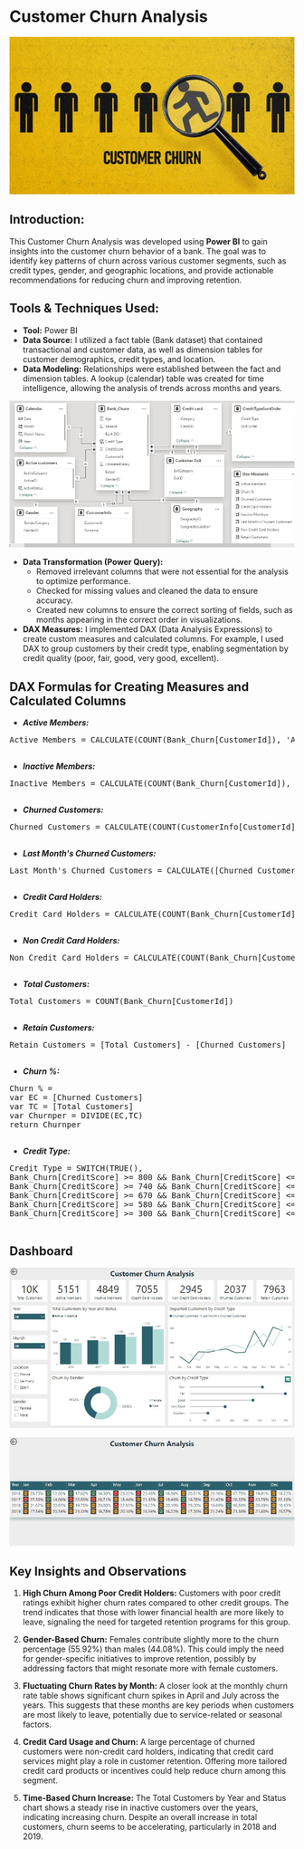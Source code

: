 # Customer Churn Analysis

![](intro.JPG)

## Introduction:
This Customer Churn Analysis was developed using **Power BI** to gain insights into the customer churn behavior of a bank. The goal was to identify key patterns of churn across various customer segments, such as credit types, gender, and geographic locations, and provide actionable recommendations for reducing churn and improving retention.

## Tools & Techniques Used:
- **Tool:** Power BI
- **Data Source:** I utilized a fact table (Bank dataset) that contained transactional and customer data, as well as dimension tables for customer demographics, credit types, and location.
- **Data Modeling:** Relationships were established between the fact and dimension tables. A lookup (calendar) table was created for time intelligence, allowing the analysis of trends across months and years.

![](images/model.JPG)

- **Data Transformation (Power Query):**
  - Removed irrelevant columns that were not essential for the analysis to optimize performance.
  - Checked for missing values and cleaned the data to ensure accuracy.
  - Created new columns to ensure the correct sorting of fields, such as months appearing in the correct order in visualizations.
- **DAX Measures:** I implemented DAX (Data Analysis Expressions) to create custom measures and calculated columns. For example, I used DAX to group customers by their credit type, enabling segmentation by credit quality (poor, fair, good, very good, excellent).

## DAX Formulas for Creating Measures and Calculated Columns
- **_Active Members:_**
<pre>
Active Members = CALCULATE(COUNT(Bank_Churn[CustomerId]), 'Active customers'[ActiveCategory] = "Active Member")
  </pre>

- **_Inactive Members:_**
<pre>
Inactive Members = CALCULATE(COUNT(Bank_Churn[CustomerId]), 'Active customers'[ActiveCategory] = "Inactive Member")
  </pre>

- **_Churned Customers:_**
<pre>
Churned Customers = CALCULATE(COUNT(CustomerInfo[CustomerId]), 'Customer Exit'[ExitCategory] = "Exit")
  </pre>

- **_Last Month's Churned Customers:_**
<pre>
Last Month's Churned Customers = CALCULATE([Churned Customers], PREVIOUSMONTH('Calendar'[Date]))
  </pre>

- **_Credit Card Holders:_**
<pre>
Credit Card Holders = CALCULATE(COUNT(Bank_Churn[CustomerId]), 'Credit card'[Category] = "credit card holder")
  </pre>

- **_Non Credit Card Holders:_**
<pre>
Non Credit Card Holders = CALCULATE(COUNT(Bank_Churn[CustomerId]), 'Credit card'[Category] = "non credit card holder")
  </pre>

- **_Total Customers:_**
<pre>
Total Customers = COUNT(Bank_Churn[CustomerId])
  </pre>  

- **_Retain Customers:_**
<pre>
Retain Customers = [Total Customers] - [Churned Customers]
  </pre>

- **_Churn %:_**
<pre>
Churn % = 
var EC = [Churned Customers]
var TC = [Total Customers]
var Churnper = DIVIDE(EC,TC)
return Churnper
  </pre>

- **_Credit Type:_**
<pre>
Credit Type = SWITCH(TRUE(), 
Bank_Churn[CreditScore] >= 800 && Bank_Churn[CreditScore] <= 850, "Excellent", 
Bank_Churn[CreditScore] >= 740 && Bank_Churn[CreditScore] <= 799, "Very Good", 
Bank_Churn[CreditScore] >= 670 && Bank_Churn[CreditScore] <= 739, "Good", 
Bank_Churn[CreditScore] >= 580 && Bank_Churn[CreditScore] <= 669, "Fair", 
Bank_Churn[CreditScore] >= 300 && Bank_Churn[CreditScore] <= 579, "Poor")
  </pre>

## Dashboard

![](images/dashboard1.JPG)

![](images/dashboard2.JPG)

## Key Insights and Observations
1. **High Churn Among Poor Credit Holders:** Customers with poor credit ratings exhibit higher churn rates compared to other credit groups. The trend indicates that those with lower financial health are more likely to leave, signaling the need for targeted retention programs for this group.

2. **Gender-Based Churn:** Females contribute slightly more to the churn percentage (55.92%) than males (44.08%). This could imply the need for gender-specific initiatives to improve retention, possibly by addressing factors that might resonate more with female customers.

3. **Fluctuating Churn Rates by Month:** A closer look at the monthly churn rate table shows significant churn spikes in April and July across the years. This suggests that these months are key periods when customers are most likely to leave, potentially due to service-related or seasonal factors.

4. **Credit Card Usage and Churn:** A large percentage of churned customers were non-credit card holders, indicating that credit card services might play a role in customer retention. Offering more tailored credit card products or incentives could help reduce churn among this segment.

5. **Time-Based Churn Increase:** The Total Customers by Year and Status chart shows a steady rise in inactive customers over the years, indicating increasing churn. Despite an overall increase in total customers, churn seems to be accelerating, particularly in 2018 and 2019.


